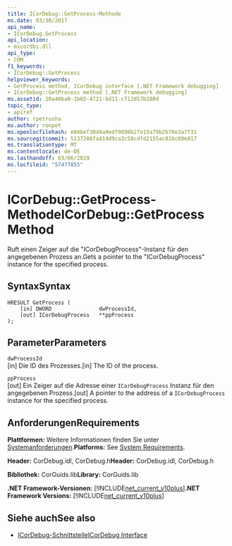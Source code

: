 ```yaml
---
title: ICorDebug::GetProcess-Methode
ms.date: 03/30/2017
api_name:
- ICorDebug.GetProcess
api_location:
- mscordbi.dll
api_type:
- COM
f1_keywords:
- ICorDebug::GetProcess
helpviewer_keywords:
- GetProcess method, ICorDebug interface [.NET Framework debugging]
- ICorDebug::GetProcess method [.NET Framework debugging]
ms.assetid: 10a40ba0-1b65-4721-bd11-cf12d57b280d
topic_type:
- apiref
author: rpetrusha
ms.author: ronpet
ms.openlocfilehash: e04bef30d4a9edf9898b27e15a79b2b70e3a7f31
ms.sourcegitcommit: 5137208fa414d9ca3c58cdfd2155ac81bc89e917
ms.translationtype: MT
ms.contentlocale: de-DE
ms.lasthandoff: 03/06/2019
ms.locfileid: "57477855"
---
```

# <a name="icordebuggetprocess-method"></a><span data-ttu-id="a4628-102">ICorDebug::GetProcess-Methode</span><span class="sxs-lookup"><span data-stu-id="a4628-102">ICorDebug::GetProcess Method</span></span>
<span data-ttu-id="a4628-103">Ruft einen Zeiger auf die "ICorDebugProcess"-Instanz für den angegebenen Prozess an.</span><span class="sxs-lookup"><span data-stu-id="a4628-103">Gets a pointer to the "ICorDebugProcess" instance for the specified process.</span></span>  
  
## <a name="syntax"></a><span data-ttu-id="a4628-104">Syntax</span><span class="sxs-lookup"><span data-stu-id="a4628-104">Syntax</span></span>  
  
```  
HRESULT GetProcess (  
    [in] DWORD               dwProcessId,  
    [out] ICorDebugProcess   **ppProcess  
);  
```  
  
## <a name="parameters"></a><span data-ttu-id="a4628-105">Parameter</span><span class="sxs-lookup"><span data-stu-id="a4628-105">Parameters</span></span>  
 `dwProcessId`  
 <span data-ttu-id="a4628-106">[in] Die ID des Prozesses.</span><span class="sxs-lookup"><span data-stu-id="a4628-106">[in] The ID of the process.</span></span>  
  
 `ppProcess`  
 <span data-ttu-id="a4628-107">[out] Ein Zeiger auf die Adresse einer `ICorDebugProcess` Instanz für den angegebenen Prozess.</span><span class="sxs-lookup"><span data-stu-id="a4628-107">[out] A pointer to the address of a `ICorDebugProcess` instance for the specified process.</span></span>  
  
## <a name="requirements"></a><span data-ttu-id="a4628-108">Anforderungen</span><span class="sxs-lookup"><span data-stu-id="a4628-108">Requirements</span></span>  
 <span data-ttu-id="a4628-109">**Plattformen:** Weitere Informationen finden Sie unter [Systemanforderungen](../../../../docs/framework/get-started/system-requirements.md).</span><span class="sxs-lookup"><span data-stu-id="a4628-109">**Platforms:** See [System Requirements](../../../../docs/framework/get-started/system-requirements.md).</span></span>  
  
 <span data-ttu-id="a4628-110">**Header:** CorDebug.idl, CorDebug.h</span><span class="sxs-lookup"><span data-stu-id="a4628-110">**Header:** CorDebug.idl, CorDebug.h</span></span>  
  
 <span data-ttu-id="a4628-111">**Bibliothek:** CorGuids.lib</span><span class="sxs-lookup"><span data-stu-id="a4628-111">**Library:** CorGuids.lib</span></span>  
  
 <span data-ttu-id="a4628-112">**.NET Framework-Versionen:** [!INCLUDE[net_current_v10plus](../../../../includes/net-current-v10plus-md.md)]</span><span class="sxs-lookup"><span data-stu-id="a4628-112">**.NET Framework Versions:** [!INCLUDE[net_current_v10plus](../../../../includes/net-current-v10plus-md.md)]</span></span>  
  
## <a name="see-also"></a><span data-ttu-id="a4628-113">Siehe auch</span><span class="sxs-lookup"><span data-stu-id="a4628-113">See also</span></span>
- [<span data-ttu-id="a4628-114">ICorDebug-Schnittstelle</span><span class="sxs-lookup"><span data-stu-id="a4628-114">ICorDebug Interface</span></span>](../../../../docs/framework/unmanaged-api/debugging/icordebug-interface.md)
